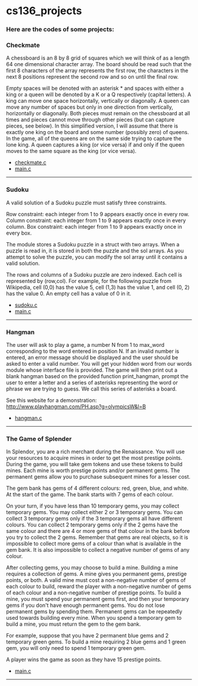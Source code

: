 # cs136_projects
### Here are the codes of some projects:

### Checkmate

A chessboard is an 8 by 8 grid of squares which we will think of as a length 64 one dimensional character array. The board should be read such that the first 8 characters of the array represents the first row, the characters in the next 8 positions represent the second row and so on until the final row.

Empty spaces will be denoted with an asterisk * and spaces with either a king or a queen will be denoted by a K or a Q respectively (capital letters). A king can move one space horizontally, vertically or diagonally. A queen can move any number of spaces but only in one direction from vertically, horizontally or diagonally. Both pieces must remain on the chessboard at all times and pieces cannot move through other pieces (but can capture pieces, see below). In this simplified version, I will assume that there is exactly one king on the board and some number (possibly zero) of queens. In the game, all of the queens are on the same side trying to capture the lone king. A queen captures a king (or vice versa) if and only if the queen moves to the same square as the king (or vice versa).

  * [checkmate.c](checkmate/checkmate.c)
  * [main.c](./checkmate/test-checkmate.c)
  ***
  
### Sudoku
  
A valid solution of a Sudoku puzzle must satisfy three constraints.

Row constraint: each integer from 1 to 9 appears exactly once in every row.
Column constraint: each integer from 1 to 9 appears exactly once in every column.
Box constraint: each integer from 1 to 9 appears exactly once in every box.

The module stores a Sudoku puzzle in a struct with two arrays. When a puzzle is read in, it is stored in both the puzzle and the sol arrays. As you attempt to solve the puzzle, you can modify the sol array until it contains a valid solution.

The rows and columns of a Sudoku puzzle are zero indexed. Each cell is represented by (row,col). For example, for the following puzzle from Wikipedia, cell (0,0) has the value 5, cell (1,3) has the value 1, and cell (0, 2) has the value 0. An empty cell has a value of 0 in it.

  * [sudoku.c](sudoku/sudoku.c)
  * [main.c](./sudoku/play_sudoku.c)
  ***
  
### Hangman
  
The user will ask to play a game, a number N from 1 to max_word corresponding to the word entered in position N. If an invalid number is entered, an error message should be displayed and the user should be asked to enter a valid number. You will get your hidden word from our words module whose interface file is provided. The game will then print out a blank hangman based on the provided function print_hangman, prompt the user to enter a letter and a series of asterisks representing the word or phrase we are trying to guess. We call this series of asterisks a board.

See this website for a demonstration:
http://www.playhangman.com/PH.asp?g=olympicsW&l=B

  * [hangman.c](./hangman/hangman.c)
  ***
  
### The Game of Splender

In Splendor, you are a rich merchant during the Renaissance. You will use your resources to acquire mines in order to get the most prestige points. During the game, you will take gem tokens and use these tokens to build mines. Each mine is worth prestige points and/or permanent gems. The permanent gems allow you to purchase subsequent mines for a lesser cost.

The gem bank has gems of 4 different colours: red, green, blue, and white. At the start of the game. The bank starts with 7 gems of each colour.

On your turn, if you have less than 10 temporary gems, you may collect temporary gems. You may collect either 2 or 3 temporary gems. You can collect 3 temporary gems only if the 3 temporary gems all have different colours. You can collect 2 temporary gems only if the 2 gems have the same colour and there are 4 or more gems of that colour in the bank before you try to collect the 2 gems. Remember that gems are real objects, so it is impossible to collect more gems of a colour than what is available in the gem bank. It is also impossible to collect a negative number of gems of any colour.

After collecting gems, you may choose to build a mine. Building a mine requires a collection of gems. A mine gives you permanent gems, prestige points, or both. A valid mine must cost a non-negative number of gems of each colour to build, reward the player with a non-negative number of gems of each colour and a non-negative number of prestige points. To build a mine, you must spend your permanent gems first, and then your temporary gems if you don't have enough permanent gems. You do not lose permanent gems by spending them. Permanent gems can be repeatedly used towards building every mine. When you spend a temporary gem to build a mine, you must return the gem to the gem bank.

For example, suppose that you have 2 permanent blue gems and 2 temporary green gems. To build a mine requiring 2 blue gems and 1 green gem, you will only need to spend 1 temporary green gem.

A player wins the game as soon as they have 15 prestige points.

  * [main.c](./the%20game%20of%20splender/main.c)
  ***
  
  
